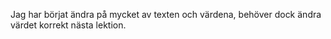 Jag har börjat ändra på mycket av texten och värdena, behöver dock ändra värdet korrekt nästa lektion.